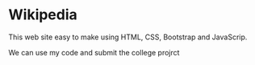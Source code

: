 # Wikipedia

This web site easy to make using HTML, CSS, Bootstrap and JavaScrip.

We can use my code and submit the college projrct
